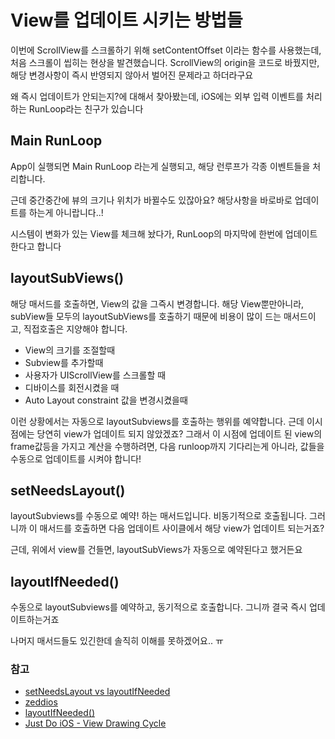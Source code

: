 # View를 업데이트 시키는 방법들

이번에 ScrollView를 스크롤하기 위해 setContentOffset 이라는 함수를 사용했는데, 처음 스크롤이 씹히는 현상을 발견했습니다. ScrollView의 origin을 코드로 바꿨지만, 해당 변경사항이 즉시 반영되지 않아서 벌어진 문제라고 하더라구요

왜 즉시 업데이트가 안되는지?에 대해서 찾아봤는데, iOS에는 외부 입력 이벤트를 처리하는 RunLoop라는 친구가 있습니다

## Main RunLoop

App이 실행되면 Main RunLoop 라는게 실행되고, 해당 런루프가 각종 이벤트들을 처리합니다.

근데 중간중간에 뷰의 크기나 위치가 바뀔수도 있잖아요? 해당사항을 바로바로 업데이트를 하는게 아니랍니다..!

시스템이 변화가 있는 View를 체크해 놨다가, RunLoop의 마지막에 한번에 업데이트 한다고 합니다

## layoutSubViews()

해당 매서드를 호출하면, View의 값을 그즉시 변경합니다. 해당 View뿐만아니라, subView들 모두의 layoutSubViews를 호출하기 때문에 비용이 많이 드는 매서드이고, 직접호출은 지양해야 합니다.

- View의 크기를 조절할때
- Subview를 추가할때
- 사용자가 UIScrollView를 스크롤할 때
- 디바이스를 회전시켰을 때
- Auto Layout constraint 값을 변경시켰을때

이런 상황에서는 자동으로 layoutSubviews를 호출하는 행위를 예약합니다. 근데 이시점에는 당연히 view가 업데이트 되지 않았겠죠? 그래서 이 시점에 업데이트 된 view의 frame값등을 가지고 계산을 수행하려면, 다음 runloop까지 기다리는게 아니라, 값들을 수동으로 업데이트를 시켜야 합니다!

## setNeedsLayout()

layoutSubviews를 수동으로 예약! 하는 매서드입니다. 비동기적으로 호출됩니다. 그러니까 이 매서드를 호출하면 다음 업데이트 사이클에서 해당 view가 업데이트 되는거죠?

근데, 위에서 view를 건들면, layoutSubViews가 자동으로 예약된다고 했거든요

## layoutIfNeeded()

수동으로 layoutSubviews를 예약하고, 동기적으로 호출합니다.
그니까 결국 즉시 업데이트하는거죠


나머지 매서드들도 있긴한데 솔직히 이해를 못하겠어요.. ㅠ

### 참고
- [setNeedsLayout vs layoutIfNeeded](https://baked-corn.tistory.com/105)
- [zeddios](https://zeddios.tistory.com/359)
- [layoutIfNeeded()](https://developer.apple.com/documentation/uikit/uiview/1622507-layoutifneeded)
- [Just Do iOS - View Drawing Cycle](https://green1229.tistory.com/67)